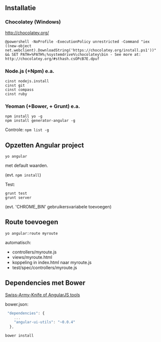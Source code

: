 ## Installatie
### Chocolatey (Windows)
http://chocolatey.org/

```
@powershell -NoProfile -ExecutionPolicy unrestricted -Command "iex ((new-object net.webclient).DownloadString('https://chocolatey.org/install.ps1'))" && SET PATH=%PATH%;%systemdrive%\chocolatey\bin - See more at: http://chocolatey.org/#sthash.csOPcB7E.dpuf
```

### Node.js (+Npm) e.a.

```
cinst nodejs.install
cinst git
cinst compass
cinst ruby
```

### Yeoman (+Bower, + Grunt) e.a.

```
npm install yo -g
npm install generator-angular -g
```

Controle: `npm list -g`

## Opzetten Angular project

```
yo angular
```
met default waarden.

(evt. `npm install`)

Test:

```
grunt test
grunt server
```

(evt. 'CHROME_BIN' gebruikersvariabele toevoegen)

## Route toevoegen

```
yo angular:route myroute
```

automatisch:

 * controllers/myroute.js
 * views/myroute.html
 * koppeling in index.html naar myroute.js
 * test/spec/controllers/myroute.js


## Dependencies met Bower
[Swiss-Army-Knife of AngularJS tools](http://angular-ui.github.io/ui-utils/)

bower.json:

```javascript
 "dependencies": {
 	...
    "angular-ui-utils": "~0.0.4"
  },
```

```
bower install
```